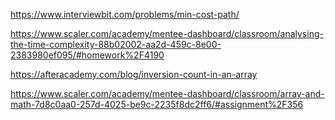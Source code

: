 https://www.interviewbit.com/problems/min-cost-path/

https://www.scaler.com/academy/mentee-dashboard/classroom/analysing-the-time-complexity-88b02002-aa2d-459c-8e00-2383980ef095/#homework%2F4190

https://afteracademy.com/blog/inversion-count-in-an-array

https://www.scaler.com/academy/mentee-dashboard/classroom/array-and-math-7d8c0aa0-257d-4025-be9c-2235f8dc2ff6/#assignment%2F356


